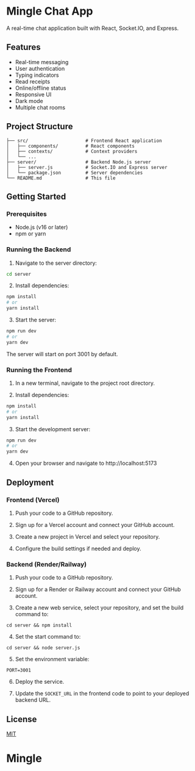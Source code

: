 
# Mingle Chat App

A real-time chat application built with React, Socket.IO, and Express.

## Features

- Real-time messaging
- User authentication
- Typing indicators
- Read receipts
- Online/offline status
- Responsive UI
- Dark mode
- Multiple chat rooms

## Project Structure

```
├── src/                     # Frontend React application
│   ├── components/          # React components
│   ├── contexts/            # Context providers
│   └── ...
├── server/                  # Backend Node.js server
│   ├── server.js            # Socket.IO and Express server
│   └── package.json         # Server dependencies
└── README.md                # This file
```

## Getting Started

### Prerequisites

- Node.js (v16 or later)
- npm or yarn

### Running the Backend

1. Navigate to the server directory:
```bash
cd server
```

2. Install dependencies:
```bash
npm install
# or
yarn install
```

3. Start the server:
```bash
npm run dev
# or
yarn dev
```

The server will start on port 3001 by default.

### Running the Frontend

1. In a new terminal, navigate to the project root directory.

2. Install dependencies:
```bash
npm install
# or
yarn install
```

3. Start the development server:
```bash
npm run dev
# or
yarn dev
```

4. Open your browser and navigate to http://localhost:5173

## Deployment

### Frontend (Vercel)

1. Push your code to a GitHub repository.

2. Sign up for a Vercel account and connect your GitHub account.

3. Create a new project in Vercel and select your repository.

4. Configure the build settings if needed and deploy.

### Backend (Render/Railway)

1. Push your code to a GitHub repository.

2. Sign up for a Render or Railway account and connect your GitHub account.

3. Create a new web service, select your repository, and set the build command to:
```
cd server && npm install
```

4. Set the start command to:
```
cd server && node server.js
```

5. Set the environment variable:
```
PORT=3001
```

6. Deploy the service.

7. Update the `SOCKET_URL` in the frontend code to point to your deployed backend URL.

## License

[MIT](LICENSE)
# Mingle
